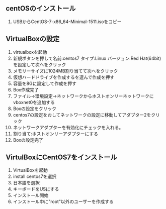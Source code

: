 ## centOSのインストール

1. USBからCentOS-7-x86_64-Minimal-1511.isoをコピー

## VirtualBoxの設定

1. virtualboxを起動
2. 新規ボタンを押して名前:centos7 タイプ:Linux バージョン:Red Hat(64bit)を設定して次へをクリック
3. メモリーサイズに1024MB割り当てて次へをクリック
4. 仮想ハードドライブを作成するを選んで作成を押す
5. 容量を8Gに設定して作成を押す
6. Box作成完了
7. ファイル→環境設定→ネットワークからホストオンリーネットワークにvboxnet0を追加する
8. Boxの設定をクリック
9. centos7の設定をおしてネットワークの設定に移動してアダプター2をクリック
10. ネットワークアダプターを有効化にチェックを入れる。
11. 割り当て:ホストオンリーアダプターにする
12. Boxの設定完了

## VirtulBoxにCentOS7をインストール

1. VirtualBoxを起動
2. install centos7を選択
3. 日本語を選択
4. キーボードをUSにする
5. インストール開始
6. インストール中に"root"以外のユーザーを作成する





